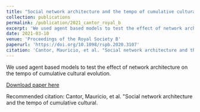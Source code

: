 ```yaml
---
title: "Social network architecture and the tempo of cumulative cultural evolution"
collection: publications
permalink: /publication/2021_cantor_royal_b
excerpt: 'We used agent based models to test the effect of network architecture on the tempo of cumulative cultural evolution.'
date: 2021-03-10
venue: 'Proceedings of the Royal Society B'
paperurl: 'https://doi.org/10.1098/rspb.2020.3107'
citation: 'Cantor, Mauricio, et al. "Social network architecture and the tempo of cumulative cultural evolution." Proceedings of the Royal Society B 288.1946 (2021): 20203107.'
---
```

We used agent based models to test the effect of network architecture on the tempo of cumulative cultural evolution.

[Download paper here](https://doi.org/10.1098/rspb.2020.3107)

Recommended citation: Cantor, Mauricio, et al. "Social network architecture and the tempo of cumulative cultural.